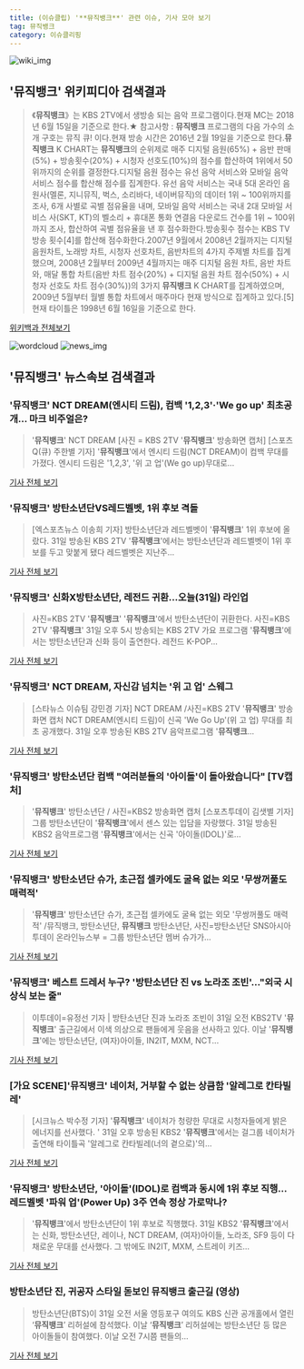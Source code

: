 ```yaml
---
title: (이슈클립) '**뮤직뱅크**' 관련 이슈, 기사 모아 보기
tag: 뮤직뱅크
category: 이슈클리핑
---
```

![wiki_img](https://user-images.githubusercontent.com/42597476/44503234-41136a80-a6d0-11e8-9071-6fc6418eafe4.png)
## **'**뮤직뱅크**'** 위키피디아 검색결과
>《**뮤직뱅크**》는 KBS 2TV에서 생방송 되는 음악 프로그램이다.현재 MC는 2018년 6월 15일을 기준으로 한다.★ 참고사항 : **뮤직뱅크** 프로그램의 다음 가수의 소개 구호는 뮤직 큐! 이다.현재 방송 시간은 2016년 2월 19일을 기준으로 한다.**뮤직뱅크** K CHART는 **뮤직뱅크**의 순위제로 매주 디지털 음원(65%) + 음반 판매(5%) + 방송횟수(20%) + 시청자 선호도(10%)의 점수를 합산하여 1위에서 50위까지의 순위를 결정한다.디지털 음원 점수는 유선 음악 서비스와 모바일 음악 서비스 점수를 합산해 점수를 집계한다. 유선 음악 서비스는 국내 5대 온라인 음원사(멜론, 지니뮤직, 벅스, 소리바다, 네이버뮤직)의 데이터 1위 ~ 100위까지를 조사, 6개 사별로 곡별 점유율을 내며, 모바일 음악 서비스는 국내 2대 모바일 서비스 사(SKT, KT)의 벨소리 + 휴대폰 통화 연결음 다운로드 건수를 1위 ~ 100위까지 조사, 합산하여 곡별 점유율을 낸 후 점수화한다.방송횟수 점수는 KBS TV 방송 횟수[4]를 합산해 점수화한다.2007년 9월에서 2008년 2월까지는 디지털 음원차트, 노래방 차트, 시청자 선호차트, 음반차트의 4가지 주제별 차트를 집계했으며, 2008년 2월부터 2009년 4월까지는 매주 디지털 음원 차트, 음반 차트와, 매달 통합 차트(음반 차트 점수(20%) + 디지털 음원 차트 점수(50%) + 시청자 선호도 차트 점수(30%))의 3가지 **뮤직뱅크** K CHART를 집계하였으며, 2009년 5월부터 월별 통합 차트에서 매주마다 현재 방식으로 집계하고 있다.[5]현재 타이틀은 1998년 6월 16일을 기준으로 한다.

<a href="https://ko.wikipedia.org/wiki/뮤직뱅크" target="_blank">위키백과 전체보기</a>

![wordcloud](https://s3.ap-northeast-2.amazonaws.com/lyrics101-wordcloud/2018-08-31-1535706667.png)
![news_img](https://user-images.githubusercontent.com/42597476/44507050-1206f400-a6e4-11e8-8d98-7ffbfebb353f.png)
## **'**뮤직뱅크**'** 뉴스속보 검색결과
### '**뮤직뱅크**' NCT DREAM(엔시티 드림), 컴백 '1,2,3'·'We go up' 최초공개… 마크 비주얼은?

>'**뮤직뱅크**' NCT DREAM [사진 = KBS 2TV '**뮤직뱅크**' 방송화면 캡처] [스포츠Q(큐) 주한별 기자] '**뮤직뱅크**'에서 엔시티 드림(NCT DREAM)이 컴백 무대를 가졌다.  엔시티 드림은 '1,2,3', '위 고 업'(We go up)무대로...

<a href="http://www.sportsq.co.kr/news/articleView.html?idxno=300929" target="_blank">기사 전체 보기</a>

### '**뮤직뱅크**' 방탄소년단VS레드벨벳, 1위 후보 격돌

>[엑스포츠뉴스 이송희 기자] 방탄소년단과 레드벨벳이 '**뮤직뱅크**' 1위 후보에 올랐다. 31일 방송된 KBS 2TV '**뮤직뱅크**'에서는 방탄소년단과 레드벨벳이 1위 후보를 두고 맞붙게 됐다 레드벨벳은 지난주...

<a href="http://www.xportsnews.com/?ac=article_view&entry_id=1014041" target="_blank">기사 전체 보기</a>

### '**뮤직뱅크**' 신화X방탄소년단, 레전드 귀환…오늘(31일) 라인업

>사진=KBS 2TV '**뮤직뱅크**' '**뮤직뱅크**'에서 방탄소년단이 귀환한다. 사진=KBS 2TV '**뮤직뱅크**' 31일 오후 5시 방송되는 KBS 2TV 가요 프로그램 '**뮤직뱅크**'에서는 방탄소년단과 신화 등이 출연한다. 레전드 K-POP...

<a href="http://www.slist.kr/news/articleView.html?idxno=44189" target="_blank">기사 전체 보기</a>

### '**뮤직뱅크**' NCT DREAM, 자신감 넘치는 '위 고 업' 스웨그

>[스타뉴스 이슈팀 강민경 기자] NCT DREAM /사진=KBS 2TV '**뮤직뱅크**' 방송화면 캡처 NCT DREAM(엔시티 드림)이 신곡 'We Go Up'(위 고 업) 무대를 최초 공개했다. 31일 오후 방송된 KBS 2TV 음악프로그램 '**뮤직뱅크**...

<a href="http://star.mt.co.kr/stview.php?no=2018083117030411149" target="_blank">기사 전체 보기</a>

### '**뮤직뱅크**' 방탄소년단 컴백 "여러분들의 '아이돌'이 돌아왔습니다" [TV캡처]

>'**뮤직뱅크**' 방탄소년단 / 사진=KBS2 방송화면 캡처 [스포츠투데이 김샛별 기자] 그룹 방탄소년단이 '**뮤직뱅크**'에서 센스 있는 입담을 자랑했다. 31일 방송된 KBS2 음악프로그램 '**뮤직뱅크**'에서는 신곡 '아이돌(IDOL)'로...

<a href="http://stoo.asiae.co.kr/news/naver_view.htm?idxno=2018083118043868456" target="_blank">기사 전체 보기</a>

### '**뮤직뱅크**' 방탄소년단 슈가, 초근접 셀카에도 굴욕 없는 외모 '무쌍꺼풀도 매력적'

>'**뮤직뱅크**' 방탄소년단 슈가, 초근접 셀카에도 굴욕 없는 외모 '무쌍꺼풀도 매력적' /뮤직뱅크, 방탄소년단, **뮤직뱅크** 방탄소년단, 사진=방탄소년단 SNS아시아투데이 온라인뉴스부 = 그룹 방탄소년단 멤버 슈가가...

<a href="http://www.asiatoday.co.kr/view.php?key=20180831001748489" target="_blank">기사 전체 보기</a>

### '**뮤직뱅크**' 베스트 드레서 누구? '방탄소년단 진 vs 노라조 조빈'…"외국 시상식 보는 줄"

>이투데이=유정선 기자 | 방탄소년단 진과 노라조 조빈이 31일 오전 KBS2TV '**뮤직뱅크**' 출근길에서 이색 의상으로 팬들에게 웃음을 선사하고 있다. 이날 '**뮤직뱅크**'에는 방탄소년단, (여자)아이들, IN2IT, MXM, NCT...

<a href="http://www.etoday.co.kr/news/section/newsview.php?idxno=1658684" target="_blank">기사 전체 보기</a>

### [가요 SCENE]'**뮤직뱅크**' 네이처, 거부할 수 없는 상큼함 '알레그로 칸타빌레'

>[시크뉴스 박수정 기자] '**뮤직뱅크**' 네이처가 청량한 무대로 시청자들에게 밝은 에너지를 선사했다. ' 31일 오후 방송된 KBS2 '**뮤직뱅크**'에서는 걸그룹 네이처가 출연해 타이틀곡 '알레그로 칸타빌레(너의 곁으로)'의...

<a href="http://chicnews.mk.co.kr/article.php?aid=1535704730209466007" target="_blank">기사 전체 보기</a>

### '**뮤직뱅크**' 방탄소년단, '아이돌'(IDOL)로 컴백과 동시에 1위 후보 직행…레드벨벳 '파워 업'(Power Up) 3주 연속 정상 가로막나?

>'**뮤직뱅크**'에서 방탄소년단이 1위 후보로 직행했다. 31일 KBS2 '**뮤직뱅크**'에서는 신화, 방탄소년단, 레이나, NCT DREAM, (여자)아이들, 노라조, SF9 등이 다채로운 무대를 선사했다. 그 밖에도 IN2IT, MXM, 스트레이 키즈...

<a href="http://www.topstarnews.net/news/articleView.html?idxno=474637" target="_blank">기사 전체 보기</a>

### 방탄소년단 진, 귀공자 스타일 돋보인 **뮤직뱅크** 출근길 (영상)

>방탄소년단(BTS)이 31일 오전 서울 영등포구 여의도 KBS 신관 공개홀에서 열린 ‘**뮤직뱅크**’ 리허설에 참석했다. 이날 ‘**뮤직뱅크**’ 리허설에는 방탄소년단 등 많은 아이돌들이 참여했다. 이날 오전 7시쯤 팬들의...

<a href="http://www.vop.co.kr/A00001327095.html" target="_blank">기사 전체 보기</a>



